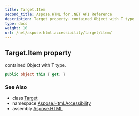 ```yaml
---
title: Target.Item
second_title: Aspose.HTML for .NET API Reference
description: Target property. contained Object with T type
type: docs
weight: 10
url: /net/aspose.html.accessibility/target/item/
---
```

## Target.Item property

contained Object with T type.

```csharp
public object this { get; }
```

### See Also

* class [Target](../)
* namespace [Aspose.Html.Accessibility](../../../aspose.html.accessibility/)
* assembly [Aspose.HTML](../../../)
